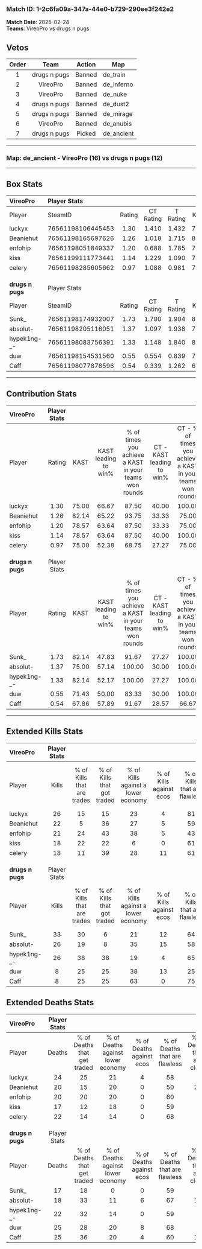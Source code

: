 ### Match ID: 1-2c6fa09a-347a-44e0-b729-290ee3f242e2  
**Match Date**: 2025-02-24  
**Teams**: VireoPro vs drugs n pugs  

## Vetos  

| Order | Team | Action | Map |
| :---: | :--: | :----: | --- |
| 1 | drugs n pugs | Banned | de_train |
| 2 | VireoPro | Banned | de_inferno |
| 3 | VireoPro | Banned | de_nuke |
| 4 | drugs n pugs | Banned | de_dust2 |
| 5 | drugs n pugs | Banned | de_mirage |
| 6 | VireoPro | Banned | de_anubis |
| 7 | drugs n pugs | Picked | de_ancient |

---  

### **Map**: de_ancient - VireoPro (16) vs drugs n pugs (12)  
---  

## Box Stats  

| **VireoPro**     | Player Stats      |        |           |          |       |       |       |         |        |      |     |
| :- | :- | :-: | :-: | :-: | :-: | :-: | :-: | :-: | :-: | :-: | :-: |
| Player           | SteamID           | Rating | CT Rating | T Rating | KAST  |  ADR  | Kills | Assists | Deaths | K/D  | HS% |
| luckyx           | 76561198106445453 |  1.30  |   1.410   |  1.432   | 75.00 | 98.9  |  26   |    9    |   24   | 1.08 | 57  |
| Beaniehut        | 76561198165697626 |  1.26  |   1.018   |  1.715   | 82.14 | 87.6  |  22   |    6    |   20   | 1.10 | 54  |
| enfohip          | 76561198051849337 |  1.20  |   0.688   |  1.785   | 78.57 | 81.4  |  21   |   10    |   20   | 1.05 | 47  |
| kiss             | 76561199111773441 |  1.14  |   1.229   |  1.090   | 78.57 | 73.8  |  18   |    9    |   17   | 1.06 | 33  |
| celery           | 76561198285605662 |  0.97  |   1.088   |  0.981   | 75.00 | 63.5  |  18   |    6    |   22   | 0.82 | 50  |
|                  |                   |        |           |          |       |       |       |         |        |      |     |
|                  |                   |        |           |          |       |       |       |         |        |      |     |
|                  |                   |        |           |          |       |       |       |         |        |      |     |
| **drugs n pugs** | Player Stats      |        |           |          |       |       |       |         |        |      |     |
| Player           | SteamID           | Rating | CT Rating | T Rating | KAST  |  ADR  | Kills | Assists | Deaths | K/D  | HS% |
| Sunk_            | 76561198174932007 |  1.73  |   1.700   |  1.904   | 82.14 | 114.8 |  33   |    3    |   17   | 1.94 | 36  |
| absolut-         | 76561198205116051 |  1.37  |   1.097   |  1.938   | 75.00 | 86.8  |  26   |    6    |   18   | 1.44 | 53  |
| hypek1ng-_-      | 76561198083756391 |  1.33  |   1.148   |  1.840   | 82.14 | 83.6  |  26   |    6    |   22   | 1.18 | 42  |
| duw              | 76561198154531560 |  0.55  |   0.554   |  0.839   | 71.43 | 48.9  |   8   |   11    |   25   | 0.32 | 50  |
| Caff             | 76561198077878596 |  0.54  |   0.339   |  1.262   | 67.86 | 55.5  |   8   |   10    |   25   | 0.32 | 50  |
---  

## Contribution Stats  

| **VireoPro**     | Player Stats |       |                      |                                                        |                           |                                                             |                          |                                                            |
| :- | :-: | :-: | :-: | :-: | :-: | :-: | :-: | :-: |
| Player           |    Rating    | KAST  | KAST leading to win% | % of times you achieve a KAST in your teams won rounds | CT - KAST leading to win% | CT - % of times you achieve a KAST in your teams won rounds | T - KAST leading to win% | T - % of times you achieve a KAST in your teams won rounds |
| luckyx           |     1.30     | 75.00 |        66.67         |                         87.50                          |           40.00           |                           100.00                            |          90.91           |                           83.33                            |
| Beaniehut        |     1.26     | 82.14 |        65.22         |                         93.75                          |           33.33           |                            75.00                            |          85.71           |                           100.00                           |
| enfohip          |     1.20     | 78.57 |        63.64         |                         87.50                          |           33.33           |                            75.00                            |          84.62           |                           91.67                            |
| kiss             |     1.14     | 78.57 |        63.64         |                         87.50                          |           40.00           |                           100.00                            |          83.33           |                           83.33                            |
| celery           |     0.97     | 75.00 |        52.38         |                         68.75                          |           27.27           |                            75.00                            |          80.00           |                           66.67                            |
|                  |              |       |                      |                                                        |                           |                                                             |                          |                                                            |
|                  |              |       |                      |                                                        |                           |                                                             |                          |                                                            |
|                  |              |       |                      |                                                        |                           |                                                             |                          |                                                            |
| **drugs n pugs** | Player Stats |       |                      |                                                        |                           |                                                             |                          |                                                            |
| Player           |    Rating    | KAST  | KAST leading to win% | % of times you achieve a KAST in your teams won rounds | CT - KAST leading to win% | CT - % of times you achieve a KAST in your teams won rounds | T - KAST leading to win% | T - % of times you achieve a KAST in your teams won rounds |
| Sunk_            |     1.73     | 82.14 |        47.83         |                         91.67                          |           27.27           |                           100.00                            |          66.67           |                           88.89                            |
| absolut-         |     1.37     | 75.00 |        57.14         |                         100.00                         |           30.00           |                           100.00                            |          81.82           |                           100.00                           |
| hypek1ng-_-      |     1.33     | 82.14 |        52.17         |                         100.00                         |           27.27           |                           100.00                            |          75.00           |                           100.00                           |
| duw              |     0.55     | 71.43 |        50.00         |                         83.33                          |           30.00           |                           100.00                            |          70.00           |                           77.78                            |
| Caff             |     0.54     | 67.86 |        57.89         |                         91.67                          |           28.57           |                            66.67                            |          75.00           |                           100.00                           |
---  

## Extended Kills Stats  

| **VireoPro**     | Player Stats |                            |                            |                                    |                         |                              |                                 |                                       |                    |           |
| :- | :-: | :-: | :-: | :-: | :-: | :-: | :-: | :-: | :-: | :-: |
| Player           |    Kills     | % of Kills that are trades | % of Kills that got traded | % of Kills against a lower economy | % of Kills against ecos | % of Kills that are flawless | % of Kills that are close duels | % of Kills that are assisted by flash | Pistol Round Kills | AWP Kills |
| luckyx           |      26      |             15             |             15             |                 23                 |            4            |              81              |                0                |                   8                   |         0          |     1     |
| Beaniehut        |      22      |             5              |             36             |                 27                 |            5            |              59              |               14                |                   0                   |         1          |     0     |
| enfohip          |      21      |             24             |             43             |                 38                 |            5            |              43              |                5                |                   0                   |         0          |     2     |
| kiss             |      18      |             22             |             22             |                 6                  |            0            |              61              |               11                |                   0                   |         0          |     4     |
| celery           |      18      |             11             |             39             |                 28                 |           11            |              61              |               11                |                   6                   |         0          |     0     |
|                  |              |                            |                            |                                    |                         |                              |                                 |                                       |                    |           |
|                  |              |                            |                            |                                    |                         |                              |                                 |                                       |                    |           |
|                  |              |                            |                            |                                    |                         |                              |                                 |                                       |                    |           |
| **drugs n pugs** | Player Stats |                            |                            |                                    |                         |                              |                                 |                                       |                    |           |
| Player           |    Kills     | % of Kills that are trades | % of Kills that got traded | % of Kills against a lower economy | % of Kills against ecos | % of Kills that are flawless | % of Kills that are close duels | % of Kills that are assisted by flash | Pistol Round Kills | AWP Kills |
| Sunk_            |      33      |             30             |             6              |                 21                 |           12            |              64              |                3                |                   0                   |         10         |     3     |
| absolut-         |      26      |             19             |             8              |                 35                 |           15            |              58              |                4                |                   4                   |         2          |     3     |
| hypek1ng-_-      |      26      |             38             |             38             |                 19                 |            4            |              65              |                8                |                   8                   |         0          |     2     |
| duw              |      8       |             25             |             25             |                 38                 |           13            |              25              |               13                |                   0                   |         0          |     1     |
| Caff             |      8       |             25             |             25             |                 63                 |            0            |              75              |               13                |                   0                   |         0          |     1     |
## Extended Deaths Stats  

| **VireoPro**     | Player Stats |                             |                                   |                          |                               |                            |                           |               |
| :- | :-: | :-: | :-: | :-: | :-: | :-: | :-: | :-: |
| Player           |    Deaths    | % of Deaths that get traded | % of Deaths against lower economy | % of Deaths against ecos | % of Deaths that are flawless | % of Deaths that are close | % of Deaths while blinded | Deaths to AWP |
| luckyx           |      24      |             25              |                21                 |            4             |              58               |             4              |             0             |       3       |
| Beaniehut        |      20      |             15              |                20                 |            0             |              50               |             20             |            10             |       2       |
| enfohip          |      20      |             20              |                20                 |            0             |              60               |             5              |             0             |       2       |
| kiss             |      17      |             12              |                18                 |            0             |              59               |             6              |             0             |       2       |
| celery           |      22      |             14              |                14                 |            0             |              68               |             0              |             5             |       3       |
|                  |              |                             |                                   |                          |                               |                            |                           |               |
|                  |              |                             |                                   |                          |                               |                            |                           |               |
|                  |              |                             |                                   |                          |                               |                            |                           |               |
| **drugs n pugs** | Player Stats |                             |                                   |                          |                               |                            |                           |               |
| Player           |    Deaths    | % of Deaths that get traded | % of Deaths against lower economy | % of Deaths against ecos | % of Deaths that are flawless | % of Deaths that are close | % of Deaths while blinded | Deaths to AWP |
| Sunk_            |      17      |             18              |                 0                 |            0             |              59               |             6              |             0             |       0       |
| absolut-         |      18      |             33              |                11                 |            6             |              67               |             11             |             0             |       1       |
| hypek1ng-_-      |      22      |             32              |                14                 |            0             |              59               |             0              |             0             |       0       |
| duw              |      25      |             28              |                20                 |            8             |              68               |             4              |             8             |       0       |
| Caff             |      25      |             36              |                20                 |            4             |              60               |             12             |             4             |       0       |
